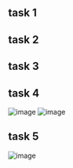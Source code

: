 ## task 1

## task 2

## task 3

## task 4
![image](https://github.com/user-attachments/assets/0732df50-a3c8-443a-a22b-0dc594675bbe)
![image](https://github.com/user-attachments/assets/aa77d895-6a21-43a5-b031-bea76a540a6b)

## task 5
![image](https://github.com/user-attachments/assets/773f063a-a7b3-4f5e-9535-9b95391dcaea)
